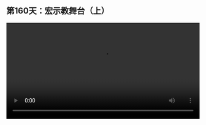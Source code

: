 ## 第160天：宏示教舞台（上）

<video width="100%" controls controlslist="nodownload nofullscreen noremoteplayback" disablePictureInPicture>
  <source src="https://api.keepwork.com/ts-storage/siteFiles/20123/raw#1616708619013session160 宏示教舞台（上）.webm" type="video/webm">
  <source src="https://api.keepwork.com/ts-storage/siteFiles/20124/raw#1616708629159session160 宏示教舞台（上）_small.mp4" type="video/mp4" />
   
  你的浏览器不支持播放
</video>
<style>
video::-webkit-media-controls-fullscreen-button {
    display: none;
}
</style>

文档：https://keepwork.com/official/docs/tutorials/macroplatform 

### 字幕

我们来看一下如何能够制作属于你自己的AI私教课。
AI是人工智能的意思。
AI私教课使用了帕拉卡的宏录制功能，让学生可以根据老师提前录制好的操作来学习使用软件。
宏录制功能，我们在之前的140和141节中讲过。
所不同的是AI私教课通过这样的一组代码方块，在宏示教的基础上，形成了能够快速生成具有这样良好交互的AI宏示教课程。
更多的关于录制课程的注意事项，可以参考这个链接。
我们来到一个空白的世界中，在**工具**项下，选择**宏示教舞台**。
右键创建。
我们就快速地向这个世界中添加了宏示教的一组代码方块。
如果我们运行最上面的这个代码方块，右键打开，点击运行，
就会出现这样的一个宏示教的窗口了。
注意，这里的一组代码方块叫做智能模组，
它是由这个特殊的智能告示牌控制的。
也就是所有这些代码方块中的代码会随着Paracraft的更新而更新，所以大家不要去编辑这里边的代码。
我们看到下面所有的代码方块是亮起来的，最上面的这个代码方块是一个任务配置方块，开始是暗的，里边有关于任务的配置方法，也就是它决定了这里有多少个按钮以及探索和下课作业的内容。
我们不要直接编辑这个方块，它只是做参考用的，并没有默认激活。
我们复制这个方块到旁边的一个位置，像这样。
然后我们在这个方块的旁边放置拉杆。未来，**我们通过默认激活并修改这个复制后的代码方块，来配置示教系统。**
它里边定义了一个叫做myTask的表。
表中首先定义了建造台中点的位置，也就是这个点的位置。
还定义了是否有教学视频。
如果不需要，可以将这一行注释掉。
此时我们再点击运行，这里的教学视频就消失了。
同理，learn这里边标记了三个位置，这三个位置代表了需要去激活的三个按钮的位置，我稍后会演示如何使用这三个按钮。
这里是练习区的位置。
这里是作业世界的项目ID，包括留作业时的文字等等。
这些就是我们需要针对每个世界去配置的示教课内容。
那么我们打开拉杆，保存一下。
这样我们进入这个世界时，这个UI就会自动显示。
比如我们点击重启世界。
我们看UI就自动显示出来了。


### 动手练习

